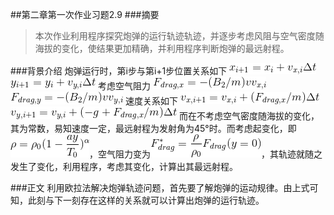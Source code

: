 
##第二章第一次作业习题2.9
###摘要
>本次作业利用程序探究炮弹的运行轨迹轨迹，并逐步考虑风阻与空气密度随海拔的变化，使结果更加精确，并利用程序判断炮弹的最远射程。


###背景介绍
炮弹运行时，第i步与第i+1步位置关系如下
![公式1](https://raw.githubusercontent.com/PatYoung/computationalphysics_N2013301020016/master/03/%E5%85%AC%E5%BC%8F/1.gif)
![公式2](https://raw.githubusercontent.com/PatYoung/computationalphysics_N2013301020016/master/03/%E5%85%AC%E5%BC%8F/2.gif)
考虑空气阻力
![公式3](https://raw.githubusercontent.com/PatYoung/computationalphysics_N2013301020016/master/03/%E5%85%AC%E5%BC%8F/3.gif)
![公式4](https://raw.githubusercontent.com/PatYoung/computationalphysics_N2013301020016/master/03/%E5%85%AC%E5%BC%8F/4.gif)
速度关系如下
![公式5](https://raw.githubusercontent.com/PatYoung/computationalphysics_N2013301020016/master/03/%E5%85%AC%E5%BC%8F/5.gif)
![公式6](https://raw.githubusercontent.com/PatYoung/computationalphysics_N2013301020016/master/03/%E5%85%AC%E5%BC%8F/6.gif)
而在不考虑空气密度随海拔的变化，其为常数，易知速度一定，最远射程为发射角为45°时。而考虑起变化，即![公式7](https://raw.githubusercontent.com/PatYoung/computationalphysics_N2013301020016/master/03/%E5%85%AC%E5%BC%8F/7.gif)，空气阻力变为![公式8](https://raw.githubusercontent.com/PatYoung/computationalphysics_N2013301020016/master/03/%E5%85%AC%E5%BC%8F/8.gif)，其轨迹就随之发生了变化，利用程序，考虑其变化，计算出其最远射程。

###正文
利用欧拉法解决炮弹轨迹问题，首先要了解炮弹的运动规律。由上式可知，此刻与下一刻存在这样的关系就可以计算出炮弹的运行轨迹。